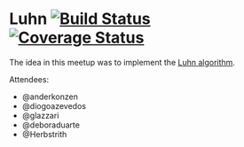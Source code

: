 # Luhn [![Build Status](https://secure.travis-ci.org/Herbstrith/meetup-2018-06-06.png?branch=master "Build Status")](http://travis-ci.org/Herbstrith/meetup-2018-06-06) [![Coverage Status](https://coveralls.io/repos/Herbstrith/meetup-2018-06-06/badge.png?branch=master)](https://coveralls.io/r/Herbstrith/meetup-2018-06-06?branch=master)

The idea in this meetup was to implement the [Luhn algorithm](https://en.wikipedia.org/wiki/Luhn_algorithm).

Attendees:
* @anderkonzen
* @diogoazevedos
* @glazzari
* @deboraduarte
* @Herbstrith
